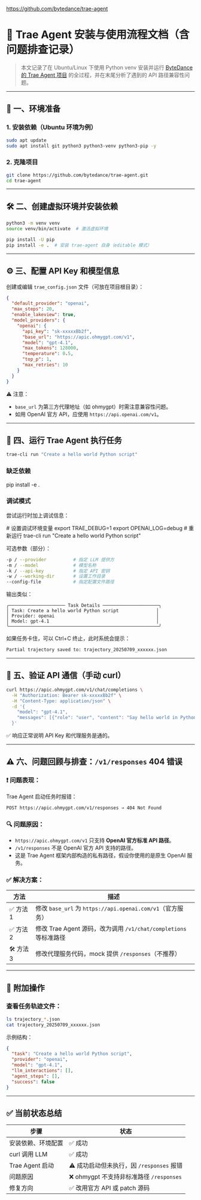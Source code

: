 https://github.com/bytedance/trae-agent


 

# 🧾 Trae Agent 安装与使用流程文档（含问题排查记录）

> 本文记录了在 Ubuntu/Linux 下使用 Python venv 安装并运行 [ByteDance 的 Trae Agent 项目](https://github.com/bytedance/trae-agent) 的全过程，并在末尾分析了遇到的 API 路径兼容性问题。

---

## 📌 一、环境准备

### 1. 安装依赖（Ubuntu 环境为例）

```bash
sudo apt update
sudo apt install git python3 python3-venv python3-pip -y
```

### 2. 克隆项目

```bash
git clone https://github.com/bytedance/trae-agent.git
cd trae-agent
```

---

## 🛠 二、创建虚拟环境并安装依赖

```bash
python3 -m venv venv
source venv/bin/activate  # 激活虚拟环境

pip install -U pip
pip install -e .  # 安装 trae-agent 自身（editable 模式）
```

---

## ⚙️ 三、配置 API Key 和模型信息

创建或编辑 `trae_config.json` 文件（可放在项目根目录）：

```json
{
  "default_provider": "openai",
  "max_steps": 20,
  "enable_lakeview": true,
  "model_providers": {
    "openai": {
      "api_key": "sk-xxxxxBb2f",
      "base_url": "https://apic.ohmygpt.com/v1",
      "model": "gpt-4.1",
      "max_tokens": 128000,
      "temperature": 0.5,
      "top_p": 1,
      "max_retries": 10
    }
  }
}
```

⚠️ 注意：

* `base_url` 为第三方代理地址（如 ohmygpt）时需注意兼容性问题。
* 如用 OpenAI 官方 API，应使用 `https://api.openai.com/v1`。

---

## 🚀 四、运行 Trae Agent 执行任务

```bash
trae-cli run "Create a hello world Python script"
```
### 缺乏依赖
pip install -e . 
### 调试模式
尝试运行时加上调试信息：

<BASH>
# 设置调试环境变量
export TRAE_DEBUG=1
export OPENAI_LOG=debug
# 重新运行
trae-cli run "Create a hello world Python script"

可选参数（部分）：

```bash
-p / --provider          # 指定 LLM 提供方
-m / --model             # 模型名称
-k / --api-key           # 指定 API 密钥
-w / --working-dir       # 设置工作目录
--config-file            # 指定配置文件路径
```

输出类似：

```
╭───────────────────── Task Details ─────────────────────╮
│ Task: Create a hello world Python script              │
│ Provider: openai                                      │
│ Model: gpt-4.1                                        │
╰────────────────────────────────────────────────────────╯
```

如果任务卡住，可以 Ctrl+C 终止，此时系统会提示：

```bash
Partial trajectory saved to: trajectory_20250709_xxxxxx.json
```

---

## 🧪 五、验证 API 通信（手动 curl）

```bash
curl https://apic.ohmygpt.com/v1/chat/completions \
  -H "Authorization: Bearer sk-xxxxxBb2f" \
  -H "Content-Type: application/json" \
  -d '{
    "model": "gpt-4.1",
    "messages": [{"role": "user", "content": "Say hello world in Python."}]
  }'
```

✅ 响应正常说明 API Key 和代理服务是通的。

---

## ⚠️ 六、问题回顾与排查：`/v1/responses` 404 错误

### ❗ 问题表现：

Trae Agent 启动任务时报错：

```bash
POST https://apic.ohmygpt.com/v1/responses → 404 Not Found
```

### 🔍 问题原因：

* `https://apic.ohmygpt.com/v1` 只支持 **OpenAI 官方标准 API 路径**。
* `/v1/responses` 不是 OpenAI 官方 API 支持的路径。
* 这是 Trae Agent 框架内部构造的私有路径，假设你使用的是原生 OpenAI 服务。

### ✅ 解决方案：

| 方法      | 描述                                                 |
| ------- | -------------------------------------------------- |
| ✅ 方法 1  | 修改 `base_url` 为 `https://api.openai.com/v1`（官方服务）  |
| ✅ 方法 2  | 修改 Trae Agent 源码，改为调用 `/v1/chat/completions` 等标准路径 |
| 🛠 方法 3 | 修改代理服务代码，mock 提供 `/responses`（不推荐）                 |

---

## 🧩 附加操作

### 查看任务轨迹文件：

```bash
ls trajectory_*.json
cat trajectory_20250709_xxxxxx.json
```

示例结构：

```json
{
  "task": "Create a hello world Python script",
  "provider": "openai",
  "model": "gpt-4.1",
  "llm_interactions": [],
  "agent_steps": [],
  "success": false
}
```

---

## ✅ 当前状态总结

| 步骤            | 状态                              |
| ------------- | ------------------------------- |
| 安装依赖、环境配置     | ✅ 成功                            |
| curl 调用 LLM   | ✅ 成功                            |
| Trae Agent 启动 | ⚠️ 成功启动但未执行，因 `/responses` 报错   |
| 问题原因          | ❌ ohmygpt 不支持非标准路径 `/responses` |
| 修复方向          | ✅ 改用官方 API 或 patch 源码           |

 
